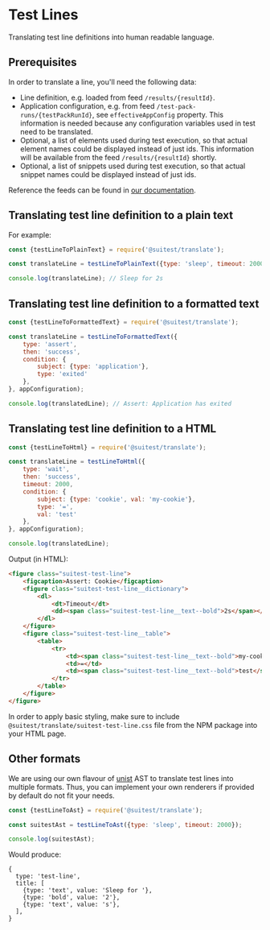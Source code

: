 # Test Lines

Translating test line definitions into human readable language.

## Prerequisites

In order to translate a line, you'll need the following data:

* Line definition, e.g. loaded from feed `/results/{resultId}`.
* Application configuration, e.g. from feed `/test-pack-runs/{testPackRunId}`, see `effectiveAppConfig` property.
    This information is needed because any configuration variables used in test need to be translated.
* Optional, a list of elements used during test execution, so that actual element names could be displayed instead of
    just ids. This information will be available from the feed `/results/{resultId}` shortly.
* Optional, a list of snippets used during test execution, so that actual snippet names could be displayed instead of
    just ids.

Reference the feeds can be found in [our documentation].

## Translating test line definition to a plain text

For example:
```javascript
const {testLineToPlainText} = require('@suitest/translate');

const translateLine = testLineToPlainText({type: 'sleep', timeout: 2000}, appConfiguration);

console.log(translateLine); // Sleep for 2s
```

## Translating test line definition to a formatted text

```javascript
const {testLineToFormattedText} = require('@suitest/translate');

const translateLine = testLineToFormattedText({
    type: 'assert',
    then: 'success',
    condition: {
        subject: {type: 'application'},
        type: 'exited'
    },
}, appConfiguration);

console.log(translatedLine); // Assert: Application has exited
```

## Translating test line definition to a HTML

```javascript
const {testLineToHtml} = require('@suitest/translate');

const translateLine = testLineToHtml({
    type: 'wait',
    then: 'success',
    timeout: 2000,
    condition: {
        subject: {type: 'cookie', val: 'my-cookie'},
        type: '=',
        val: 'test'
    },
}, appConfiguration);

console.log(translatedLine);
```

Output (in HTML):
```html
<figure class="suitest-test-line">
	<figcaption>Assert: Cookie</figcaption>
	<figure class="suitest-test-line__dictionary">
		<dl>
			<dt>Timeout</dt>
			<dd><span class="suitest-test-line__text--bold">2s</span></dd>
		</dl>
	</figure>
	<figure class="suitest-test-line__table">
		<table>
			<tr>
				<td><span class="suitest-test-line__text--bold">my-cookie</span> cookie</td>
				<td>=</td>
				<td><span class="suitest-test-line__text--bold">test</span></td>
			</tr>
		</table>
	</figure>
</figure>
```

In order to apply basic styling, make sure to include `@suitest/translate/suitest-test-line.css` file from
the NPM package into your HTML page.

## Other formats

We are using our own flavour of [unist] AST to translate test lines into multiple formats. Thus, you can implement
your own renderers if provided by default do not fit your needs.

```javascript
const {testLineToAst} = require('@suitest/translate');

const suitestAst = testLineToAst({type: 'sleep', timeout: 2000});

console.log(suitestAst);
```

Would produce:
```json5
{
  type: 'test-line',
  title: [
    {type: 'text', value: 'Sleep for '},
    {type: 'bold', value: '2'},
    {type: 'text', value: 's'},
  ],
}
```

[our documentation]: https://suite.st/docs/suitest-network-api/api-reference/
[unist]: https://github.com/syntax-tree/unist
